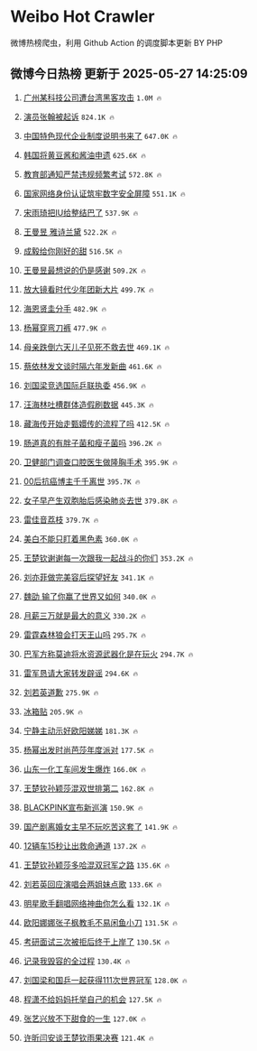 # Weibo Hot Crawler 



微博热榜爬虫，利用 Github Action 的调度脚本更新 BY PHP 


## 微博今日热榜 更新于 2025-05-27 14:25:09 
1. [广州某科技公司遭台湾黑客攻击](https://s.weibo.com/weibo?q=%23%E5%B9%BF%E5%B7%9E%E6%9F%90%E7%A7%91%E6%8A%80%E5%85%AC%E5%8F%B8%E9%81%AD%E5%8F%B0%E6%B9%BE%E9%BB%91%E5%AE%A2%E6%94%BB%E5%87%BB%23&t=31&band_rank=1&Refer=top) `1.0M 🔥` 

1. [演员张翰被起诉](https://s.weibo.com/weibo?q=%23%E6%BC%94%E5%91%98%E5%BC%A0%E7%BF%B0%E8%A2%AB%E8%B5%B7%E8%AF%89%23&t=31&band_rank=2&Refer=top) `824.1K 🔥` 

1. [中国特色现代企业制度说明书来了](https://s.weibo.com/weibo?q=%23%E4%B8%AD%E5%9B%BD%E7%89%B9%E8%89%B2%E7%8E%B0%E4%BB%A3%E4%BC%81%E4%B8%9A%E5%88%B6%E5%BA%A6%E8%AF%B4%E6%98%8E%E4%B9%A6%E6%9D%A5%E4%BA%86%23&t=31&band_rank=3&Refer=top) `647.0K 🔥` 

1. [韩国将黄豆酱和酱油申遗](https://s.weibo.com/weibo?q=%E9%9F%A9%E5%9B%BD%E5%B0%86%E9%BB%84%E8%B1%86%E9%85%B1%E5%92%8C%E9%85%B1%E6%B2%B9%E7%94%B3%E9%81%97&t=31&band_rank=4&Refer=top) `625.6K 🔥` 

1. [教育部通知严禁违规频繁考试](https://s.weibo.com/weibo?q=%23%E6%95%99%E8%82%B2%E9%83%A8%E9%80%9A%E7%9F%A5%E4%B8%A5%E7%A6%81%E8%BF%9D%E8%A7%84%E9%A2%91%E7%B9%81%E8%80%83%E8%AF%95%23&t=31&band_rank=5&Refer=top) `572.8K 🔥` 

1. [国家网络身份认证筑牢数字安全屏障](https://s.weibo.com/weibo?q=%23%E5%9B%BD%E5%AE%B6%E7%BD%91%E7%BB%9C%E8%BA%AB%E4%BB%BD%E8%AE%A4%E8%AF%81%E7%AD%91%E7%89%A2%E6%95%B0%E5%AD%97%E5%AE%89%E5%85%A8%E5%B1%8F%E9%9A%9C%23&t=31&band_rank=6&Refer=top) `551.1K 🔥` 

1. [宋雨琦把IU给整结巴了](https://s.weibo.com/weibo?q=%E5%AE%8B%E9%9B%A8%E7%90%A6%E6%8A%8AIU%E7%BB%99%E6%95%B4%E7%BB%93%E5%B7%B4%E4%BA%86&t=31&band_rank=7&Refer=top) `537.9K 🔥` 

1. [王曼昱 雅诗兰黛](https://s.weibo.com/weibo?q=%E7%8E%8B%E6%9B%BC%E6%98%B1%20%E9%9B%85%E8%AF%97%E5%85%B0%E9%BB%9B&t=31&band_rank=8&Refer=top) `522.2K 🔥` 

1. [成毅给你刚好的甜](https://s.weibo.com/weibo?q=%23%E6%88%90%E6%AF%85%E7%BB%99%E4%BD%A0%E5%88%9A%E5%A5%BD%E7%9A%84%E7%94%9C%23&t=31&band_rank=9&Refer=top) `516.5K 🔥` 

1. [王曼昱最想说的仍是感谢](https://s.weibo.com/weibo?q=%23%E7%8E%8B%E6%9B%BC%E6%98%B1%E6%9C%80%E6%83%B3%E8%AF%B4%E7%9A%84%E4%BB%8D%E6%98%AF%E6%84%9F%E8%B0%A2%23&t=31&band_rank=10&Refer=top) `509.2K 🔥` 

1. [放大镜看时代少年团新大片](https://s.weibo.com/weibo?q=%23%E6%94%BE%E5%A4%A7%E9%95%9C%E7%9C%8B%E6%97%B6%E4%BB%A3%E5%B0%91%E5%B9%B4%E5%9B%A2%E6%96%B0%E5%A4%A7%E7%89%87%23&t=31&band_rank=11&Refer=top) `499.7K 🔥` 

1. [海恩贤圭分手](https://s.weibo.com/weibo?q=%23%E6%B5%B7%E6%81%A9%E8%B4%A4%E5%9C%AD%E5%88%86%E6%89%8B%23&t=31&band_rank=12&Refer=top) `482.9K 🔥` 

1. [杨幂穿弯刀裤](https://s.weibo.com/weibo?q=%23%E6%9D%A8%E5%B9%82%E7%A9%BF%E5%BC%AF%E5%88%80%E8%A3%A4%23&t=31&band_rank=13&Refer=top) `477.9K 🔥` 

1. [母亲跌倒六天儿子见死不救去世](https://s.weibo.com/weibo?q=%23%E6%AF%8D%E4%BA%B2%E8%B7%8C%E5%80%92%E5%85%AD%E5%A4%A9%E5%84%BF%E5%AD%90%E8%A7%81%E6%AD%BB%E4%B8%8D%E6%95%91%E5%8E%BB%E4%B8%96%23&t=31&band_rank=14&Refer=top) `469.1K 🔥` 

1. [蔡依林发文谈时隔六年发新曲](https://s.weibo.com/weibo?q=%23%E8%94%A1%E4%BE%9D%E6%9E%97%E5%8F%91%E6%96%87%E8%B0%88%E6%97%B6%E9%9A%94%E5%85%AD%E5%B9%B4%E5%8F%91%E6%96%B0%E6%9B%B2%23&t=31&band_rank=15&Refer=top) `461.6K 🔥` 

1. [刘国梁竞选国际乒联执委](https://s.weibo.com/weibo?q=%23%E5%88%98%E5%9B%BD%E6%A2%81%E7%AB%9E%E9%80%89%E5%9B%BD%E9%99%85%E4%B9%92%E8%81%94%E6%89%A7%E5%A7%94%23&t=31&band_rank=16&Refer=top) `456.9K 🔥` 

1. [汪海林吐槽群体造假刷数据](https://s.weibo.com/weibo?q=%23%E6%B1%AA%E6%B5%B7%E6%9E%97%E5%90%90%E6%A7%BD%E7%BE%A4%E4%BD%93%E9%80%A0%E5%81%87%E5%88%B7%E6%95%B0%E6%8D%AE%23&t=31&band_rank=17&Refer=top) `445.3K 🔥` 

1. [藏海传开始走甄嬛传的流程了吗](https://s.weibo.com/weibo?q=%E8%97%8F%E6%B5%B7%E4%BC%A0%E5%BC%80%E5%A7%8B%E8%B5%B0%E7%94%84%E5%AC%9B%E4%BC%A0%E7%9A%84%E6%B5%81%E7%A8%8B%E4%BA%86%E5%90%97&t=31&band_rank=18&Refer=top) `412.5K 🔥` 

1. [肠道真的有胖子菌和瘦子菌吗](https://s.weibo.com/weibo?q=%E8%82%A0%E9%81%93%E7%9C%9F%E7%9A%84%E6%9C%89%E8%83%96%E5%AD%90%E8%8F%8C%E5%92%8C%E7%98%A6%E5%AD%90%E8%8F%8C%E5%90%97&t=31&band_rank=19&Refer=top) `396.2K 🔥` 

1. [卫健部门调查口腔医生做隆胸手术](https://s.weibo.com/weibo?q=%23%E5%8D%AB%E5%81%A5%E9%83%A8%E9%97%A8%E8%B0%83%E6%9F%A5%E5%8F%A3%E8%85%94%E5%8C%BB%E7%94%9F%E5%81%9A%E9%9A%86%E8%83%B8%E6%89%8B%E6%9C%AF%23&t=31&band_rank=20&Refer=top) `395.9K 🔥` 

1. [00后抗癌博主千千离世](https://s.weibo.com/weibo?q=%2300%E5%90%8E%E6%8A%97%E7%99%8C%E5%8D%9A%E4%B8%BB%E5%8D%83%E5%8D%83%E7%A6%BB%E4%B8%96%23&t=31&band_rank=21&Refer=top) `395.7K 🔥` 

1. [女子早产生双胞胎后感染肺炎去世](https://s.weibo.com/weibo?q=%23%E5%A5%B3%E5%AD%90%E6%97%A9%E4%BA%A7%E7%94%9F%E5%8F%8C%E8%83%9E%E8%83%8E%E5%90%8E%E6%84%9F%E6%9F%93%E8%82%BA%E7%82%8E%E5%8E%BB%E4%B8%96%23&t=31&band_rank=22&Refer=top) `379.8K 🔥` 

1. [雷佳音荔枝](https://s.weibo.com/weibo?q=%23%E9%9B%B7%E4%BD%B3%E9%9F%B3%E8%8D%94%E6%9E%9D%23&t=31&band_rank=23&Refer=top) `379.7K 🔥` 

1. [美白不能只盯着黑色素](https://s.weibo.com/weibo?q=%23%E7%BE%8E%E7%99%BD%E4%B8%8D%E8%83%BD%E5%8F%AA%E7%9B%AF%E7%9D%80%E9%BB%91%E8%89%B2%E7%B4%A0%23&t=31&band_rank=24&Refer=top) `360.0K 🔥` 

1. [王楚钦谢谢每一次跟我一起战斗的你们](https://s.weibo.com/weibo?q=%23%E7%8E%8B%E6%A5%9A%E9%92%A6%E8%B0%A2%E8%B0%A2%E6%AF%8F%E4%B8%80%E6%AC%A1%E8%B7%9F%E6%88%91%E4%B8%80%E8%B5%B7%E6%88%98%E6%96%97%E7%9A%84%E4%BD%A0%E4%BB%AC%23&t=31&band_rank=25&Refer=top) `353.2K 🔥` 

1. [刘亦菲做完美容后探望好友](https://s.weibo.com/weibo?q=%23%E5%88%98%E4%BA%A6%E8%8F%B2%E5%81%9A%E5%AE%8C%E7%BE%8E%E5%AE%B9%E5%90%8E%E6%8E%A2%E6%9C%9B%E5%A5%BD%E5%8F%8B%23&t=31&band_rank=26&Refer=top) `341.1K 🔥` 

1. [魏劭 输了你赢了世界又如何](https://s.weibo.com/weibo?q=%E9%AD%8F%E5%8A%AD%20%E8%BE%93%E4%BA%86%E4%BD%A0%E8%B5%A2%E4%BA%86%E4%B8%96%E7%95%8C%E5%8F%88%E5%A6%82%E4%BD%95&t=31&band_rank=27&Refer=top) `340.0K 🔥` 

1. [月薪三万就是最大的意义](https://s.weibo.com/weibo?q=%E6%9C%88%E8%96%AA%E4%B8%89%E4%B8%87%E5%B0%B1%E6%98%AF%E6%9C%80%E5%A4%A7%E7%9A%84%E6%84%8F%E4%B9%89&t=31&band_rank=28&Refer=top) `330.2K 🔥` 

1. [雷霆森林狼会打天王山吗](https://s.weibo.com/weibo?q=%E9%9B%B7%E9%9C%86%E6%A3%AE%E6%9E%97%E7%8B%BC%E4%BC%9A%E6%89%93%E5%A4%A9%E7%8E%8B%E5%B1%B1%E5%90%97&t=31&band_rank=29&Refer=top) `295.7K 🔥` 

1. [巴军方称莫迪将水资源武器化是在玩火](https://s.weibo.com/weibo?q=%23%E5%B7%B4%E5%86%9B%E6%96%B9%E7%A7%B0%E8%8E%AB%E8%BF%AA%E5%B0%86%E6%B0%B4%E8%B5%84%E6%BA%90%E6%AD%A6%E5%99%A8%E5%8C%96%E6%98%AF%E5%9C%A8%E7%8E%A9%E7%81%AB%23&t=31&band_rank=30&Refer=top) `294.7K 🔥` 

1. [雷军恳请大家转发辟谣](https://s.weibo.com/weibo?q=%23%E9%9B%B7%E5%86%9B%E6%81%B3%E8%AF%B7%E5%A4%A7%E5%AE%B6%E8%BD%AC%E5%8F%91%E8%BE%9F%E8%B0%A3%23&t=31&band_rank=31&Refer=top) `294.6K 🔥` 

1. [刘若英道歉](https://s.weibo.com/weibo?q=%23%E5%88%98%E8%8B%A5%E8%8B%B1%E9%81%93%E6%AD%89%23&t=31&band_rank=32&Refer=top) `275.9K 🔥` 

1. [冰箱贴](https://s.weibo.com/weibo?q=%E5%86%B0%E7%AE%B1%E8%B4%B4&t=31&band_rank=33&Refer=top) `205.9K 🔥` 

1. [宁静主动示好欧阳娣娣](https://s.weibo.com/weibo?q=%E5%AE%81%E9%9D%99%E4%B8%BB%E5%8A%A8%E7%A4%BA%E5%A5%BD%E6%AC%A7%E9%98%B3%E5%A8%A3%E5%A8%A3&t=31&band_rank=34&Refer=top) `181.3K 🔥` 

1. [杨幂出发时尚芭莎年度派对](https://s.weibo.com/weibo?q=%23%E6%9D%A8%E5%B9%82%E5%87%BA%E5%8F%91%E6%97%B6%E5%B0%9A%E8%8A%AD%E8%8E%8E%E5%B9%B4%E5%BA%A6%E6%B4%BE%E5%AF%B9%23&t=31&band_rank=35&Refer=top) `177.5K 🔥` 

1. [山东一化工车间发生爆炸](https://s.weibo.com/weibo?q=%23%E5%B1%B1%E4%B8%9C%E4%B8%80%E5%8C%96%E5%B7%A5%E8%BD%A6%E9%97%B4%E5%8F%91%E7%94%9F%E7%88%86%E7%82%B8%23&t=31&band_rank=36&Refer=top) `166.0K 🔥` 

1. [王楚钦孙颖莎混双世排第二](https://s.weibo.com/weibo?q=%23%E7%8E%8B%E6%A5%9A%E9%92%A6%E5%AD%99%E9%A2%96%E8%8E%8E%E6%B7%B7%E5%8F%8C%E4%B8%96%E6%8E%92%E7%AC%AC%E4%BA%8C%23&t=31&band_rank=37&Refer=top) `162.8K 🔥` 

1. [BLACKPINK宣布新巡演](https://s.weibo.com/weibo?q=%23BLACKPINK%E5%AE%A3%E5%B8%83%E6%96%B0%E5%B7%A1%E6%BC%94%23&t=31&band_rank=38&Refer=top) `150.9K 🔥` 

1. [国产剧离婚女主早不玩吃苦这套了](https://s.weibo.com/weibo?q=%E5%9B%BD%E4%BA%A7%E5%89%A7%E7%A6%BB%E5%A9%9A%E5%A5%B3%E4%B8%BB%E6%97%A9%E4%B8%8D%E7%8E%A9%E5%90%83%E8%8B%A6%E8%BF%99%E5%A5%97%E4%BA%86&t=31&band_rank=39&Refer=top) `141.9K 🔥` 

1. [12辆车15秒让出救命通道](https://s.weibo.com/weibo?q=%2312%E8%BE%86%E8%BD%A615%E7%A7%92%E8%AE%A9%E5%87%BA%E6%95%91%E5%91%BD%E9%80%9A%E9%81%93%23&t=31&band_rank=40&Refer=top) `137.2K 🔥` 

1. [王楚钦孙颖莎多哈混双冠军之路](https://s.weibo.com/weibo?q=%23%E7%8E%8B%E6%A5%9A%E9%92%A6%E5%AD%99%E9%A2%96%E8%8E%8E%E5%A4%9A%E5%93%88%E6%B7%B7%E5%8F%8C%E5%86%A0%E5%86%9B%E4%B9%8B%E8%B7%AF%23&t=31&band_rank=41&Refer=top) `135.6K 🔥` 

1. [刘若英回应演唱会两姐妹点歌](https://s.weibo.com/weibo?q=%23%E5%88%98%E8%8B%A5%E8%8B%B1%E5%9B%9E%E5%BA%94%E6%BC%94%E5%94%B1%E4%BC%9A%E4%B8%A4%E5%A7%90%E5%A6%B9%E7%82%B9%E6%AD%8C%23&t=31&band_rank=42&Refer=top) `133.6K 🔥` 

1. [明星歌手翻唱网络神曲你怎么看](https://s.weibo.com/weibo?q=%23%E6%98%8E%E6%98%9F%E6%AD%8C%E6%89%8B%E7%BF%BB%E5%94%B1%E7%BD%91%E7%BB%9C%E7%A5%9E%E6%9B%B2%E4%BD%A0%E6%80%8E%E4%B9%88%E7%9C%8B%23&t=31&band_rank=43&Refer=top) `132.1K 🔥` 

1. [欧阳娜娜张子枫教毛不易闲鱼小刀](https://s.weibo.com/weibo?q=%23%E6%AC%A7%E9%98%B3%E5%A8%9C%E5%A8%9C%E5%BC%A0%E5%AD%90%E6%9E%AB%E6%95%99%E6%AF%9B%E4%B8%8D%E6%98%93%E9%97%B2%E9%B1%BC%E5%B0%8F%E5%88%80%23&t=31&band_rank=44&Refer=top) `131.5K 🔥` 

1. [考研面试三次被拒后终于上岸了](https://s.weibo.com/weibo?q=%E8%80%83%E7%A0%94%E9%9D%A2%E8%AF%95%E4%B8%89%E6%AC%A1%E8%A2%AB%E6%8B%92%E5%90%8E%E7%BB%88%E4%BA%8E%E4%B8%8A%E5%B2%B8%E4%BA%86&t=31&band_rank=45&Refer=top) `130.5K 🔥` 

1. [记录我毁容的全过程](https://s.weibo.com/weibo?q=%E8%AE%B0%E5%BD%95%E6%88%91%E6%AF%81%E5%AE%B9%E7%9A%84%E5%85%A8%E8%BF%87%E7%A8%8B&t=31&band_rank=46&Refer=top) `130.4K 🔥` 

1. [刘国梁和国乒一起获得111次世界冠军](https://s.weibo.com/weibo?q=%23%E5%88%98%E5%9B%BD%E6%A2%81%E5%92%8C%E5%9B%BD%E4%B9%92%E4%B8%80%E8%B5%B7%E8%8E%B7%E5%BE%97111%E6%AC%A1%E4%B8%96%E7%95%8C%E5%86%A0%E5%86%9B%23&t=31&band_rank=47&Refer=top) `128.0K 🔥` 

1. [程潇不给妈妈托举自己的机会](https://s.weibo.com/weibo?q=%E7%A8%8B%E6%BD%87%E4%B8%8D%E7%BB%99%E5%A6%88%E5%A6%88%E6%89%98%E4%B8%BE%E8%87%AA%E5%B7%B1%E7%9A%84%E6%9C%BA%E4%BC%9A&t=31&band_rank=48&Refer=top) `127.5K 🔥` 

1. [张艺兴放不下甜食的一生](https://s.weibo.com/weibo?q=%E5%BC%A0%E8%89%BA%E5%85%B4%E6%94%BE%E4%B8%8D%E4%B8%8B%E7%94%9C%E9%A3%9F%E7%9A%84%E4%B8%80%E7%94%9F&t=31&band_rank=49&Refer=top) `127.0K 🔥` 

1. [许昕闫安谈王楚钦雨果决赛](https://s.weibo.com/weibo?q=%23%E8%AE%B8%E6%98%95%E9%97%AB%E5%AE%89%E8%B0%88%E7%8E%8B%E6%A5%9A%E9%92%A6%E9%9B%A8%E6%9E%9C%E5%86%B3%E8%B5%9B%23&t=31&band_rank=50&Refer=top) `121.4K 🔥` 

